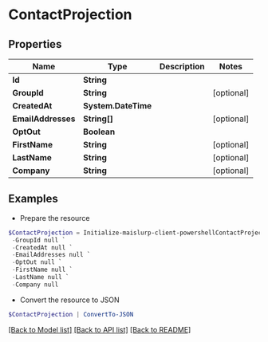 # ContactProjection
## Properties

Name | Type | Description | Notes
------------ | ------------- | ------------- | -------------
**Id** | **String** |  | 
**GroupId** | **String** |  | [optional] 
**CreatedAt** | **System.DateTime** |  | 
**EmailAddresses** | **String[]** |  | [optional] 
**OptOut** | **Boolean** |  | 
**FirstName** | **String** |  | [optional] 
**LastName** | **String** |  | [optional] 
**Company** | **String** |  | [optional] 

## Examples

- Prepare the resource
```powershell
$ContactProjection = Initialize-maislurp-client-powershellContactProjection  -Id null `
 -GroupId null `
 -CreatedAt null `
 -EmailAddresses null `
 -OptOut null `
 -FirstName null `
 -LastName null `
 -Company null
```

- Convert the resource to JSON
```powershell
$ContactProjection | ConvertTo-JSON
```

[[Back to Model list]](../README#documentation-for-models) [[Back to API list]](../README#documentation-for-api-endpoints) [[Back to README]](../README)

